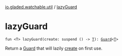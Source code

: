 [io.gladed.watchable.util](index.md) / [lazyGuard](./lazy-guard.md)

# lazyGuard

`fun <T> lazyGuard(create: suspend () -> `[`T`](lazy-guard.md#T)`): `[`Guard`](-guard/index.md)`<`[`T`](lazy-guard.md#T)`>`

Return a [Guard](-guard/index.md) that will lazily [create](lazy-guard.md#T) on first use.


